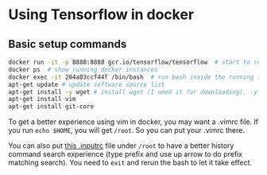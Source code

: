 # Using Tensorflow in docker
## Basic setup commands

```bash
docker run -it -p 8888:8888 gcr.io/tensorflow/tensorflow  # start to run the tensorflow image
docker ps  # show running docker instances
docker exec -it 204a03ccf44f /bin/bash  # run bash inside the running instance
apt-get update # update software source list
apt-get install -y wget # install wget (I need it for downloading), -y means 'yes', see https://askubuntu.com/questions/672892/what-does-y-mean-in-apt-get-y-install-command
apt-get install vim
apt-get install git-core
```

To get a better experience using vim in docker, you may want a .vimrc file. If you run `echo $HOME`, you will get `/root`. So you can put your .vimrc there.

You can also put [this .inputrc](https://github.com/ttang235/BasicTerminalSetup/blob/master/.inputrc) file under `/root` to have a better history command search experience (type prefix and use up arrow to do prefix matching search). You need to `exit` and rerun the bash to let it take effect.
